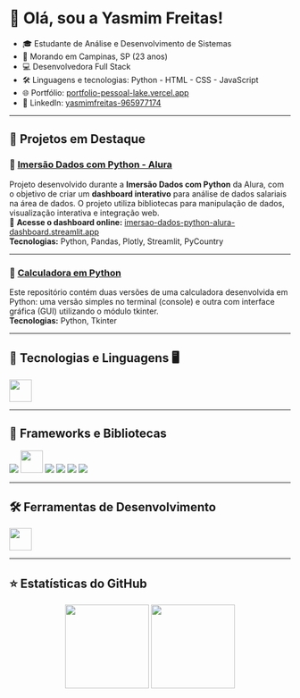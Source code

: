 # 💜 Olá, sou a Yasmim Freitas!

- 🎓 Estudante de Análise e Desenvolvimento de Sistemas  
- 📍 Morando em Campinas, SP (23 anos)  
- 💻 Desenvolvedora Full Stack  
- 🛠️ Linguagens e tecnologias: Python - HTML - CSS - JavaScript
- 🌐 Portfólio: [portfolio-pessoal-lake.vercel.app](https://portfolio-pessoal-lake.vercel.app)  
- 🔗 LinkedIn: [yasmimfreitas-965977174](https://www.linkedin.com/in/yasmimfreitas-965977174/)

---

## 📌 Projetos em Destaque

### 🔹 [Imersão Dados com Python - Alura](https://github.com/YasmimFreitas13/Imersao_Alura_Python)  
Projeto desenvolvido durante a **Imersão Dados com Python** da Alura, com o objetivo de criar um **dashboard interativo** para análise de dados salariais na área de dados. O projeto utiliza bibliotecas para manipulação de dados, visualização interativa e integração web.  
🔗 **Acesse o dashboard online:** [imersao-dados-python-alura-dashboard.streamlit.app](https://imersao-dados-python-alura-dashboard.streamlit.app)  
**Tecnologias:**  Python, Pandas, Plotly, Streamlit, PyCountry

---

### 🔹 [Calculadora em Python](https://github.com/YasmimFreitas13/Calculadora_Python)  
Este repositório contém duas versões de uma calculadora desenvolvida em Python: uma versão simples no terminal (console) e outra com interface gráfica (GUI) utilizando o módulo tkinter.  
**Tecnologias:** Python, Tkinter

---

## 🧠 Tecnologias e Linguagens 🖥️

<p>
  <img src="https://skillicons.dev/icons?i=html,css,js,python" height="40" />
</p>

---

## 🚀 Frameworks e Bibliotecas

<p>
  <img src="https://img.shields.io/badge/JSON-000000?style=for-the-badge&logo=json&logoColor=white" />
  <img src="https://skillicons.dev/icons?i=flask" height="40" />
  <img src="https://img.shields.io/badge/Pandas-150458?style=for-the-badge&logo=pandas&logoColor=white" />
  <img src="https://img.shields.io/badge/Plotly-3F4F75?style=for-the-badge&logo=plotly&logoColor=white" />
  <img src="https://img.shields.io/badge/Streamlit-FF4B4B?style=for-the-badge&logo=streamlit&logoColor=white" />
  <img src="https://img.shields.io/badge/PyCountry-3776AB?style=for-the-badge&logo=python&logoColor=white" />
</p>

---

## 🛠️ Ferramentas de Desenvolvimento

<p>
  <img src="https://skillicons.dev/icons?i=git,github,vscode" height="40" />
</p>

---

## ⭐ Estatísticas do GitHub

<p align="center">
  <img height="150em" src="https://github-readme-stats.vercel.app/api?username=YasmimFreitas13&show_icons=true&theme=tokyonight&include_all_commits=true&count_private=true"/>
  <img height="150em" src="https://github-readme-stats.vercel.app/api/top-langs/?username=YasmimFreitas13&layout=compact&langs_count=6&theme=tokyonight"/>
</p>
